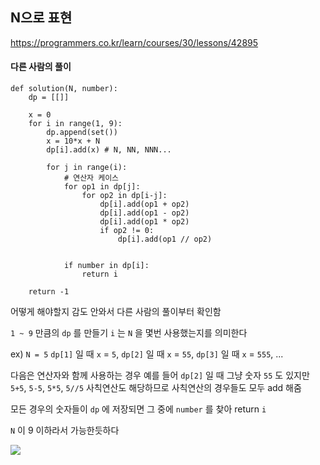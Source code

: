 ## N으로 표현
https://programmers.co.kr/learn/courses/30/lessons/42895

#### 다른 사람의 풀이
```
def solution(N, number):
    dp = [[]]

    x = 0
    for i in range(1, 9):
        dp.append(set())
        x = 10*x + N
        dp[i].add(x) # N, NN, NNN...

        for j in range(i):
            # 연산자 케이스 
            for op1 in dp[j]:
                for op2 in dp[i-j]:
                    dp[i].add(op1 + op2)
                    dp[i].add(op1 - op2)
                    dp[i].add(op1 * op2)
                    if op2 != 0:
                        dp[i].add(op1 // op2)


            if number in dp[i]:
                return i

    return -1
```
어떻게 해야할지 감도 안와서 다른 사람의 풀이부터 확인함

`1 ~ 9` 만큼의 `dp` 를 만들기
`i` 는 `N` 을 몇번 사용했는지를 의미한다

ex) `N = 5`
`dp[1]` 일 때 `x` = `5`, `dp[2]` 일 때 `x` = `55`, `dp[3]` 일 때 `x` = `555`, ...

다음은 연산자와 함께 사용하는 경우
예를 들어 `dp[2]` 일 때 그냥 숫자 `55` 도 있지만
`5+5`, `5-5`, `5*5`, `5//5` 사칙연산도 해당하므로
사칙연산의 경우들도 모두 add 해줌

모든 경우의 숫자들이 `dp` 에 저장되면 그 중에 `number` 를 찾아 return `i`

`N` 이 9 이하라서 가능한듯하다

![](https://images.velog.io/images/jsh5408/post/9d28c298-65c1-478b-83e7-0b9c7a938cb5/image.png)